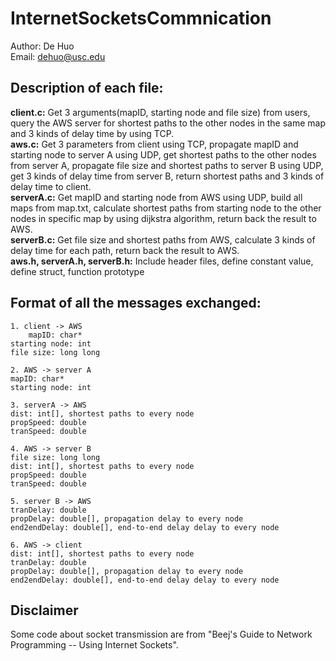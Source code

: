 InternetSocketsCommnication
================
Author: De Huo  
Email: dehuo@usc.edu

## Description of each file:  
__client.c:__ Get 3 arguments(mapID, starting node and file size) from users, query the AWS server for shortest paths to the other nodes in the same map and 3 kinds of delay time by using TCP.  
__aws.c:__ Get 3 parameters from client using TCP, propagate mapID and starting node to server A using UDP, get shortest paths to the other nodes from server A, propagate file size and shortest paths to server B using UDP, get 3 kinds of delay time from server B, return shortest paths and 3 kinds of delay time to client.  
__serverA.c:__ Get mapID and starting node from AWS using UDP, build all maps from map.txt, calculate shortest paths from starting node to the other nodes in specific map by using dijkstra algorithm,	return back the result to AWS.  
__serverB.c:__ Get file size and shortest paths from AWS, calculate 3 kinds of delay time for each path, return back the result to AWS.  
__aws.h, serverA.h, serverB.h:__ Include header files, define constant value, define struct, function prototype

## Format of all the messages exchanged:
   	1. client -> AWS
    	mapID: char* 
	starting node: int
	file size: long long

   	2. AWS -> server A
   	mapID: char* 
	starting node: int 
	
   	3. serverA -> AWS
	dist: int[], shortest paths to every node 
	propSpeed: double
	tranSpeed: double

   	4. AWS -> server B
   	file size: long long
	dist: int[], shortest paths to every node 
	propSpeed: double
	tranSpeed: double
	
	5. server B -> AWS
	tranDelay: double
	propDelay: double[], propagation delay to every node
	end2endDelay: double[], end-to-end delay delay to every node

	6. AWS -> client
	dist: int[], shortest paths to every node
	tranDelay: double
	propDelay: double[], propagation delay to every node
	end2endDelay: double[], end-to-end delay delay to every node

## Disclaimer
Some code about socket transmission are from "Beej's Guide to Network Programming -- Using Internet Sockets". 
